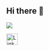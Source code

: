 ## Hi there 👋

<p align="left"> <img src="https://github-readme-stats.vercel.app/api?username=hydev777&theme=tokyonight&show_icons=true&hide_border=true&count_private=true&include_all_commits=true" /> </p>

<a href="https://www.linkedin.com/in/wilson-toribio-8512051b7/" target="_blank">
  <img src="https://cdn.jsdelivr.net/gh/devicons/devicon/icons/linkedin/linkedin-original.svg" alt="LinkedIn" width="30" height="30">
</a>
